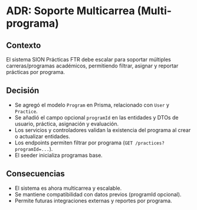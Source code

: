 # ADR: Soporte Multicarrea (Multi-programa)

## Contexto
El sistema SION Prácticas FTR debe escalar para soportar múltiples carreras/programas académicos, permitiendo filtrar, asignar y reportar prácticas por programa.

## Decisión
- Se agregó el modelo `Program` en Prisma, relacionado con `User` y `Practice`.
- Se añadió el campo opcional `programId` en las entidades y DTOs de usuario, práctica, asignación y evaluación.
- Los servicios y controladores validan la existencia del programa al crear o actualizar entidades.
- Los endpoints permiten filtrar por programa (`GET /practices?programId=...`).
- El seeder inicializa programas base.

## Consecuencias
- El sistema es ahora multicarrea y escalable.
- Se mantiene compatibilidad con datos previos (programId opcional).
- Permite futuras integraciones externas y reportes por programa.